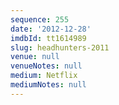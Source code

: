 ```yaml
---
sequence: 255
date: '2012-12-28'
imdbId: tt1614989
slug: headhunters-2011
venue: null
venueNotes: null
medium: Netflix
mediumNotes: null
---
```


